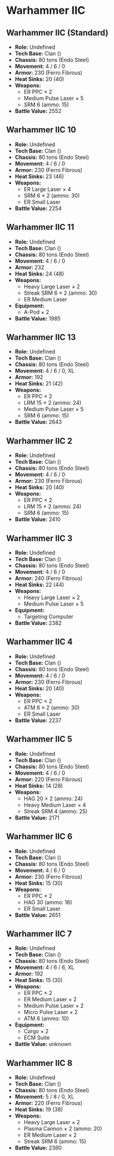 # Warhammer IIC
## Warhammer IIC (Standard)
- **Role:** Undefined
- **Tech Base:** Clan ()
- **Chassis:** 80 tons (Endo Steel)
- **Movement:** 4 / 6 / 0
- **Armor:** 230 (Ferro Fibrous)
- **Heat Sinks:** 20 (40)
- **Weapons:**
  - ER PPC × 2
  - Medium Pulse Laser × 5
  - SRM 6 (ammo: 15)
- **Battle Value:** 2552

## Warhammer IIC 10
- **Role:** Undefined
- **Tech Base:** Clan ()
- **Chassis:** 80 tons (Endo Steel)
- **Movement:** 4 / 6 / 0
- **Armor:** 230 (Ferro Fibrous)
- **Heat Sinks:** 23 (46)
- **Weapons:**
  - ER Large Laser × 4
  - SRM 6 × 2 (ammo: 30)
  - ER Small Laser
- **Battle Value:** 2254

## Warhammer IIC 11
- **Role:** Undefined
- **Tech Base:** Clan ()
- **Chassis:** 80 tons (Endo Steel)
- **Movement:** 4 / 6 / 0
- **Armor:** 232
- **Heat Sinks:** 24 (48)
- **Weapons:**
  - Heavy Large Laser × 2
  - Streak SRM 6 × 2 (ammo: 30)
  - ER Medium Laser
- **Equipment:**
  - A-Pod × 2
- **Battle Value:** 1985

## Warhammer IIC 13
- **Role:** Undefined
- **Tech Base:** Clan ()
- **Chassis:** 80 tons (Endo Steel)
- **Movement:** 4 / 6 / 0, XL
- **Armor:** 192
- **Heat Sinks:** 21 (42)
- **Weapons:**
  - ER PPC × 2
  - LRM 15 × 2 (ammo: 24)
  - Medium Pulse Laser × 5
  - SRM 6 (ammo: 15)
- **Battle Value:** 2643

## Warhammer IIC 2
- **Role:** Undefined
- **Tech Base:** Clan ()
- **Chassis:** 80 tons (Endo Steel)
- **Movement:** 4 / 6 / 0
- **Armor:** 230 (Ferro Fibrous)
- **Heat Sinks:** 20 (40)
- **Weapons:**
  - ER PPC × 2
  - LRM 15 × 2 (ammo: 24)
  - SRM 6 (ammo: 15)
- **Battle Value:** 2410

## Warhammer IIC 3
- **Role:** Undefined
- **Tech Base:** Clan ()
- **Chassis:** 80 tons (Endo Steel)
- **Movement:** 4 / 6 / 0
- **Armor:** 240 (Ferro Fibrous)
- **Heat Sinks:** 22 (44)
- **Weapons:**
  - Heavy Large Laser × 2
  - Medium Pulse Laser × 5
- **Equipment:**
  - Targeting Computer
- **Battle Value:** 2382

## Warhammer IIC 4
- **Role:** Undefined
- **Tech Base:** Clan ()
- **Chassis:** 80 tons (Endo Steel)
- **Movement:** 4 / 6 / 0
- **Armor:** 230 (Ferro Fibrous)
- **Heat Sinks:** 20 (40)
- **Weapons:**
  - ER PPC × 2
  - ATM 6 × 2 (ammo: 30)
  - ER Small Laser
- **Battle Value:** 2237

## Warhammer IIC 5
- **Role:** Undefined
- **Tech Base:** Clan ()
- **Chassis:** 80 tons (Endo Steel)
- **Movement:** 4 / 6 / 0
- **Armor:** 220 (Ferro Fibrous)
- **Heat Sinks:** 14 (28)
- **Weapons:**
  - HAG 20 × 2 (ammo: 24)
  - Heavy Medium Laser × 4
  - Streak SRM 4 (ammo: 25)
- **Battle Value:** 2171

## Warhammer IIC 6
- **Role:** Undefined
- **Tech Base:** Clan ()
- **Chassis:** 80 tons (Endo Steel)
- **Movement:** 4 / 6 / 0
- **Armor:** 230 (Ferro Fibrous)
- **Heat Sinks:** 15 (30)
- **Weapons:**
  - ER PPC × 2
  - HAG 30 (ammo: 16)
  - ER Small Laser
- **Battle Value:** 2651

## Warhammer IIC 7
- **Role:** Undefined
- **Tech Base:** Clan ()
- **Chassis:** 80 tons (Endo Steel)
- **Movement:** 4 / 6 / 6, XL
- **Armor:** 192
- **Heat Sinks:** 15 (30)
- **Weapons:**
  - ER PPC × 2
  - ER Medium Laser × 2
  - Medium Pulse Laser × 2
  - Micro Pulse Laser × 2
  - ATM 6 (ammo: 10)
- **Equipment:**
  - Cargo × 2
  - ECM Suite
- **Battle Value:** unknown

## Warhammer IIC 8
- **Role:** Undefined
- **Tech Base:** Clan ()
- **Chassis:** 80 tons (Endo Steel)
- **Movement:** 5 / 8 / 0, XL
- **Armor:** 220 (Ferro Fibrous)
- **Heat Sinks:** 19 (38)
- **Weapons:**
  - Heavy Large Laser × 2
  - Plasma Cannon × 2 (ammo: 20)
  - ER Medium Laser × 2
  - Streak SRM 6 (ammo: 15)
- **Battle Value:** 2360

